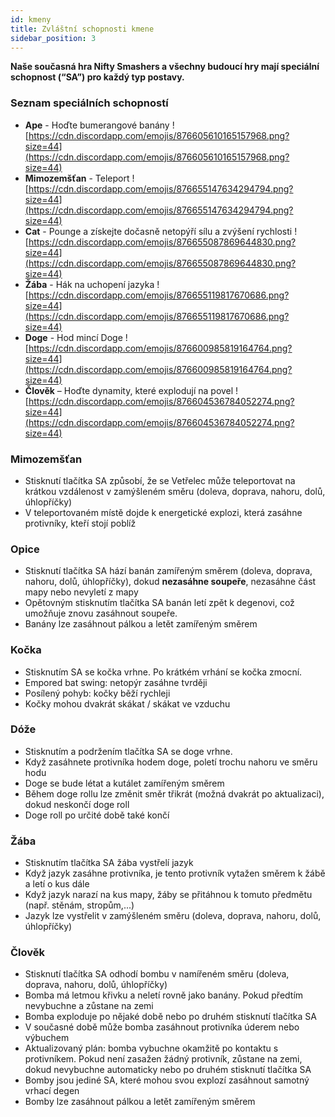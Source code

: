```yaml
---
id: kmeny
title: Zvláštní schopnosti kmene
sidebar_position: 3
---
```


**Naše současná hra Nifty Smashers a všechny budoucí hry mají speciální schopnost (“SA”) pro každý typ postavy.**

### Seznam speciálních schopností

- **Ape** - Hoďte bumerangové banány ![https://cdn.discordapp.com/emojis/876605610165157968.png?size=44](https://cdn.discordapp.com/emojis/876605610165157968.png?size=44)
- **Mimozemšťan** - Teleport ![https://cdn.discordapp.com/emojis/876655147634294794.png?size=44](https://cdn.discordapp.com/emojis/876655147634294794.png?size=44)
- **Cat** - Pounge a získejte dočasně netopýří sílu a zvýšení rychlosti ![https://cdn.discordapp.com/emojis/876655087869644830.png?size=44](https://cdn.discordapp.com/emojis/876655087869644830.png?size=44)
- **Žába** - Hák na uchopení jazyka ![https://cdn.discordapp.com/emojis/876655119817670686.png?size=44](https://cdn.discordapp.com/emojis/876655119817670686.png?size=44)
- **Doge** - Hod mincí Doge ![https://cdn.discordapp.com/emojis/876600985819164764.png?size=44](https://cdn.discordapp.com/emojis/876600985819164764.png?size=44)
- **Člověk** – Hoďte dynamity, které explodují na povel ![https://cdn.discordapp.com/emojis/876604536784052274.png?size=44](https://cdn.discordapp.com/emojis/876604536784052274.png?size=44)

### Mimozemšťan

- Stisknutí tlačítka SA způsobí, že se Vetřelec může teleportovat na krátkou vzdálenost v zamýšleném směru (doleva, doprava, nahoru, dolů, úhlopříčky)
- V teleportovaném místě dojde k energetické explozi, která zasáhne protivníky, kteří stojí poblíž

### Opice

- Stisknutí tlačítka SA hází banán zamířeným směrem (doleva, doprava, nahoru, dolů, úhlopříčky), dokud **nezasáhne soupeře**, nezasáhne část mapy nebo nevyletí z mapy
- Opětovným stisknutím tlačítka SA banán letí zpět k degenovi, což umožňuje znovu zasáhnout soupeře.
- Banány lze zasáhnout pálkou a letět zamířeným směrem

### Kočka

- Stisknutím SA se kočka vrhne. Po krátkém vrhání se kočka zmocní.
- Empored bat swing: netopýr zasáhne tvrději
- Posílený pohyb: kočky běží rychleji
- Kočky mohou dvakrát skákat / skákat ve vzduchu

### Dóže

- Stisknutím a podržením tlačítka SA se doge vrhne.
- Když zasáhnete protivníka hodem doge, poletí trochu nahoru ve směru hodu
- Doge se bude létat a kutálet zamířeným směrem
- Během doge rollu lze změnit směr třikrát (možná dvakrát po aktualizaci), dokud neskončí doge roll
- Doge roll po určité době také končí

### Žába

- Stisknutím tlačítka SA žába vystřelí jazyk
- Když jazyk zasáhne protivníka, je tento protivník vytažen směrem k žábě a letí o kus dále
- Když jazyk narazí na kus mapy, žáby se přitáhnou k tomuto předmětu (např. stěnám, stropům,...)
- Jazyk lze vystřelit v zamýšleném směru (doleva, doprava, nahoru, dolů, úhlopříčky)

### Člověk

- Stisknutí tlačítka SA odhodí bombu v namířeném směru (doleva, doprava, nahoru, dolů, úhlopříčky)
- Bomba má letmou křivku a neletí rovně jako banány. Pokud předtím nevybuchne a zůstane na zemi
- Bomba exploduje po nějaké době nebo po druhém stisknutí tlačítka SA
- V současné době může bomba zasáhnout protivníka úderem nebo výbuchem
- Aktualizovaný plán: bomba vybuchne okamžitě po kontaktu s protivníkem. Pokud není zasažen žádný protivník, zůstane na zemi, dokud nevybuchne automaticky nebo po druhém stisknutí tlačítka SA
- Bomby jsou jediné SA, které mohou svou explozí zasáhnout samotný vrhací degen
- Bomby lze zasáhnout pálkou a letět zamířeným směrem
